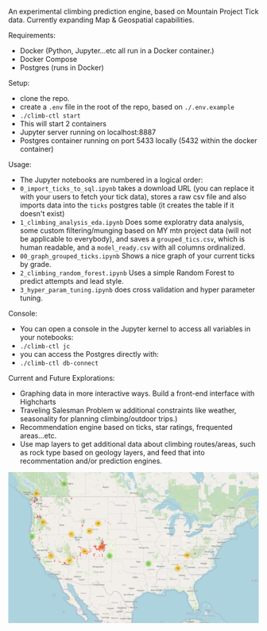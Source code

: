 An experimental climbing prediction engine, based on Mountain Project Tick data. Currently expanding Map & Geospatial capabilities.

Requirements:
* Docker (Python, Jupyter...etc all run in a Docker container.)
* Docker Compose
* Postgres (runs in Docker)

Setup:
* clone the repo.
* create a `.env` file in the root of the repo, based on `./.env.example`
* `./climb-ctl start`
* This will start 2 containers
* Jupyter server running on localhost:8887
* Postgres container running on port 5433 locally (5432 within the docker container)

Usage:
* The Jupyter notebooks are numbered in a logical order:
* `0_import_ticks_to_sql.ipynb` takes a download URL (you can replace it with your users to fetch your tick data), stores a raw csv file and also imports data into the `ticks` postgres table (it creates the table if it doesn't exist)
* `1_climbing_analysis_eda.ipynb` Does some exploratry data analysis, some custom filtering/munging based on MY mtn project data (will not be applicable to everybody), and saves a `grouped_tics.csv`, which is human readable, and a `model_ready.csv` with all columns ordinalized.
* `00_graph_grouped_ticks.ipynb` Shows a nice graph of your current ticks by grade.
* `2_climbing_random_forest.ipynb` Uses a simple Random Forest to predict attempts and lead style.
* `3_hyper_param_tuning.ipynb` does cross validation and hyper parameter tuning.

Console:
* You can open a console in the Jupyter kernel to access all variables in your notebooks:
* `./climb-ctl jc`
* you can access the Postgres directly with:
* `./climb-ctl db-connect`

Current and Future Explorations:
* Graphing data in more interactive ways. Build a front-end interface with Highcharts
* Traveling Salesman Problem w additional constraints like weather, seasonality for planning climbing/outdoor trips.)
* Recommendation engine based on ticks, star ratings, frequented areas...etc.
* Use map layers to get additional data about climbing routes/areas, such as rock type based on geology layers, and feed that into recommentation and/or prediction engines.

![Sample Map](sample_climbing_area_and_trail_map.png)
